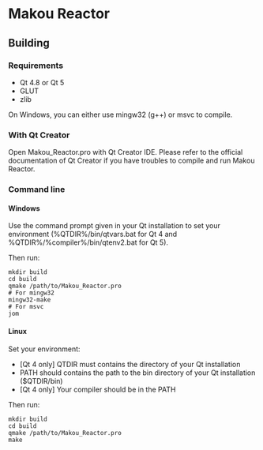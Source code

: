 # Makou Reactor

## Building

### Requirements

 - Qt 4.8 or Qt 5
 - GLUT
 - zlib

On Windows, you can either use mingw32 (g++) or msvc to compile.

### With Qt Creator

Open Makou_Reactor.pro with Qt Creator IDE.
Please refer to the official documentation of Qt Creator
if you have troubles to compile and run Makou Reactor.

### Command line

#### Windows

Use the command prompt given in your Qt installation
to set your environment (%QTDIR%/bin/qtvars.bat for Qt 4
and %QTDIR%/%compiler%/bin/qtenv2.bat for Qt 5).

Then run:

~~~
mkdir build
cd build
qmake /path/to/Makou_Reactor.pro
# For mingw32
mingw32-make
# For msvc
jom
~~~

#### Linux

Set your environment:

 - [Qt 4 only] QTDIR must contains the directory of your Qt installation
 - PATH should contains the path to the bin directory of your Qt installation ($QTDIR/bin)
 - [Qt 4 only] Your compiler should be in the PATH

Then run:

~~~
mkdir build
cd build
qmake /path/to/Makou_Reactor.pro
make
~~~
